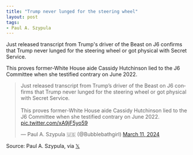 ```yaml
---
title: "Trump never lunged for the steering wheel"
layout: post
tags:
- Paul A. Szypula
---
```


Just released transcript from Trump's driver of the Beast on J6 confirms that Trump never lunged for the steering wheel or got physical with Secret Service.

This proves former-White House aide Cassidy Hutchinson lied to the J6 Committee when she testified contrary on June 2022.

<blockquote class="twitter-tweet"><p lang="en" dir="ltr">Just released transcript from Trump’s driver of the Beast on J6 confirms that Trump never lunged for the steering wheel or got physical with Secret Service.<br /><br />This proves former-White House aide Cassidy Hutchinson lied to the J6 Committee when she testified contrary on June 2022. <a href="https://t.co/xA9jF5yo59">pic.twitter.com/xA9jF5yo59</a></p>&mdash; Paul A. Szypula 🇺🇸 (@Bubblebathgirl) <a href="https://twitter.com/Bubblebathgirl/status/1767287018847920134?ref_src=twsrc%5Etfw">March 11, 2024</a></blockquote> <script async src="https://platform.twitter.com/widgets.js" charset="utf-8"></script>

Source: Paul A. Szypula, via [𝕏](https://x.com)
